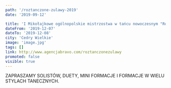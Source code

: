 ```yaml
---
path: '/roztanczone-zulawy-2019'
date: '2019-09-12'

title: 'I Mikołajkowe ogólnopolskie mistrzostwa w tańcu nowoczesnym "Roztańczone żuławy"'
dateFrom: '2019-12-07'
dateTo: '2019-12-08'
city: 'Cedry Wielkie'
image: 'image.jpg'
tags: []
link: http://www.agencjabravo.com/roztanczonezulawy
promoted: false
visible: true
---
```

ZAPRASZAMY SOLISTÓW, DUETY, MINI FORMACJE I FORMACJE W WIELU STYLACH TANECZNYCH.

